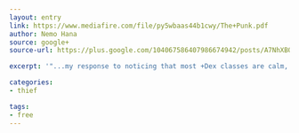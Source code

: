 ```yaml
---
layout: entry
link: https://www.mediafire.com/file/py5wbaas44b1cwy/The+Punk.pdf
author: Nemo Hana
source: google+
source-url: https://plus.google.com/104067586407986674942/posts/A7NhXBQmWvp

excerpt: '"...my response to noticing that most +Dex classes are calm, precise professionals and that there are very few wild, impulsive killers with little respect for life."'

categories:
- thief

tags:
- free
---
```

